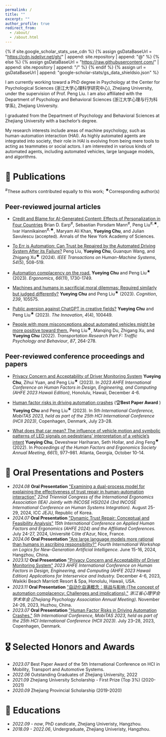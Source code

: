 ```yaml
---
permalink: /
title: ""
excerpt: ""
author_profile: true
redirect_from: 
  - /about/
  - /about.html
---
```


{% if site.google_scholar_stats_use_cdn %}
{% assign gsDataBaseUrl = "https://cdn.jsdelivr.net/gh/" | append: site.repository | append: "@" %}
{% else %}
{% assign gsDataBaseUrl = "https://raw.githubusercontent.com/" | append: site.repository | append: "/" %}
{% endif %}
{% assign url = gsDataBaseUrl | append: "google-scholar-stats/gs_data_shieldsio.json" %}

<span class='anchor' id='about-me'></span>

I am currently working toward a PhD degree in Psychology at the Center for Psychological Sciences (浙江大学心理科学研究中心), Zhejiang University, under the supervision of Prof. Peng Liu. I am also affiliated with the Department of Psychology and Behavioral Sciences (浙江大学心理与行为科学系), Zhejiang University.

I graduated from the Department of Psychology and Behavioral Sciences at Zhejiang University with a bachelor’s degree. 

My research interests include areas of machine psychology, such as human-automation interaction (HAI). As highly automated agents are integrated into society, their role in HAI is evolving from being mere tools to acting as teammates or social actors. I am interested in various kinds of automated agents, including automated vehicles, large language models, and algorithms.


# 📝 Publications
<sup>#</sup>These authors contributed equally to this work; <sup>★</sup>Corresponding author(s)
## Peer-reviewed journal articles
- [Credit and Blame for AI-Generated Content: Effects of Personalization in Four Countries](https://www.academia.edu/125168210/Credit_and_blame_for_AI_generated_content_effects_of_personalization_in_four_countries)
Brian D. Earp<sup>#</sup>, Sebastian Porsdam Mann<sup>#</sup>, Peng Liu<sup>#,★</sup>, Ivar Hannikainen<sup>#,★</sup>, Maryam Ali Khan, **Yueying Chu**, and Julian Savulescu (accepted). Annals of the New York Academy of Sciences.

- [To Err is Automation: Can Trust be Repaired by the Automated Driving System After its Failure?](https://doi.org/10.1109/THMS.2024.3434680)
Peng Liu, **Yueying Chu**, Guanqun Wang, and Zhigang Xu<sup>★</sup> (2024). *IEEE Transactions on Human-Machine Systems*, *54*(5), 508–519.

- [Automation complacency on the road.](https://doi.org/10.1080/00140139.2023.2210793)
**Yueying Chu** and Peng Liu<sup>★</sup> (2023). *Ergonomics*, *66*(11), 1730-1749.

- [Machines and humans in sacrificial moral dilemmas: Required similarly but judged differently?](https://doi.org/10.1016/j.cognition.2023.105575)
**Yueying Chu** and Peng Liu<sup>★</sup> (2023). *Cognition*, *239*, 105575.

- [Public aversion against ChatGPT in creative fields?](https://doi.org/10.1016/j.xinn.2023.100449)
**Yueying Chu** and Peng Liu<sup>★</sup> (2023). *The Innovation*, *4*(4), 100449.

- [People with more misconceptions about automated vehicles might be more positive toward them.](https://doi.org/10.1016/j.trf.2022.04.010)
Peng Liu<sup>★</sup>, Manqing Du, Zhigang Xu, and **Yueying Chu** (2022). *Transportation Research Part F: Traffic Psychology and Behaviour*, *87*, 264-278.

## Peer-reviewed conference proceedings and papers
- [Privacy Concern and Acceptability of Driver Monitoring System](https://doi.org/10.54941/ahfe1004419)
**Yueying Chu**, Zihui Yuan, and Peng Liu<sup>★</sup> (2023). In *2023 AHFE International Conference on Human Factors in Design, Engineering, and Computing (AHFE 2023 Hawaii Edition)*, Honolulu, Hawaii, December 4-6.

- [Human factor risks in driving automation crashes](https://doi.org/10.1007/978-3-031-35678-0_1) (🏆**Best Paper Award** )
**Yueying Chu** and Peng Liu<sup>★</sup> (2023). In *5th International Conference, MobiTAS 2023, held as part of the 25th HCI International Conference (HCII 2023)*, Copenhagen, Denmark, July 23–28.

- [What does that car mean? The influence of vehicle motion and symbolic patterns of LED signals on pedestrians’ interpretation of a vehicle’s intent](https://doi.org/10.1177/1071181322661390)
**Yueying Chu**, Deveshwar Hariharan, Seth Hollar, and Jing Feng<sup>★</sup> (2022). In *Proceedings of the Human Factors and Ergonomics Society Annual Meeting*, *66*(1), 977–981. Atlanta, Georgia, October 10-14.

# 💬 Oral Presentations and Posters
- *2024.08* **Oral Presentation** <u>"Examining a dual-process model for explaining the effectiveness of trust repair in human-automation interaction"</u> *22nd Triennial Congress of the International Ergonomics Association (IEA) Jointly with INCOSE HSI2024 (3rd INCOSE International Conference on Human Systems Integration).* August 25-29, 2024, ICC JEJU, Republic of Korea.
- *2024.07* **Oral Presentation** <u>"Dynamic Trust Repair: Conceptual and Feasibility Analysis"</u> *15th International Conference on Applied Human Factors and Ergonomics (AHFE 2024) and the Affiliated Conferences.* July 24-27, 2024, Université Côte d'Azur, Nice, France.
- *2024.06* **Oral Presentation** <u>"Are large language models more rational than humans in ascribing responsibility?"</u> *Fourth International Workshop on Logics for New-Generation Artificial Intelligence.* June 15-16, 2024, Hangzhou, China.
- *2023.12* **Oral Presentation** <u>"Privacy Concern and Acceptability of Driver Monitoring System"</u> *2023 AHFE International Conference on Human Factors in Design, Engineering, and Computing (AHFE 2023 Hawaii Edition) Applications for Interservice and Industry.* December 4-6, 2023, Waikiki Beach Marriott Resort & Spa, Honolulu, Hawaii, USA.
- *2023.11* **Oral Presentation** <u>"自动化自满概念：挑战与影响 (The concept of automation complacency: Challenges and implications)."</u> *浙江省心理学会学术年会 (Zhejiang Psychology Association Annual Meeting).* November 24-26, 2023, Huzhou, China.
- *2023.07* **Oral Presentation** <u>"Human Factor Risks in Driving Automation Crashes."</u> *5th International Conference, MobiTAS 2023, held as part of the 25th HCI International Conference (HCII 2023).* July 23–28, 2023, Copenhagen, Denmark.

# 🎖 Selected Honors and Awards
- *2023.07* Best Paper Award of the 5th International Conference on HCI in Mobility, Transport and Automotive Systems.
- *2022.06* Outstanding Graduates of Zhejiang University, 2022
- *2021.09* Zhejiang University Scholarship - First Prize (Top 3%) (2020-2021)
- *2020.09* Zhejiang Provincial Scholarship (2019-2020)


# 📖 Educations
- *2022.09 - now*, PhD candicate, Zhejiang Univeristy, Hangzhou. 
- *2018.09 - 2022.06*, Undergraduate, Zhejiang Univeristy, Hangzhou.
